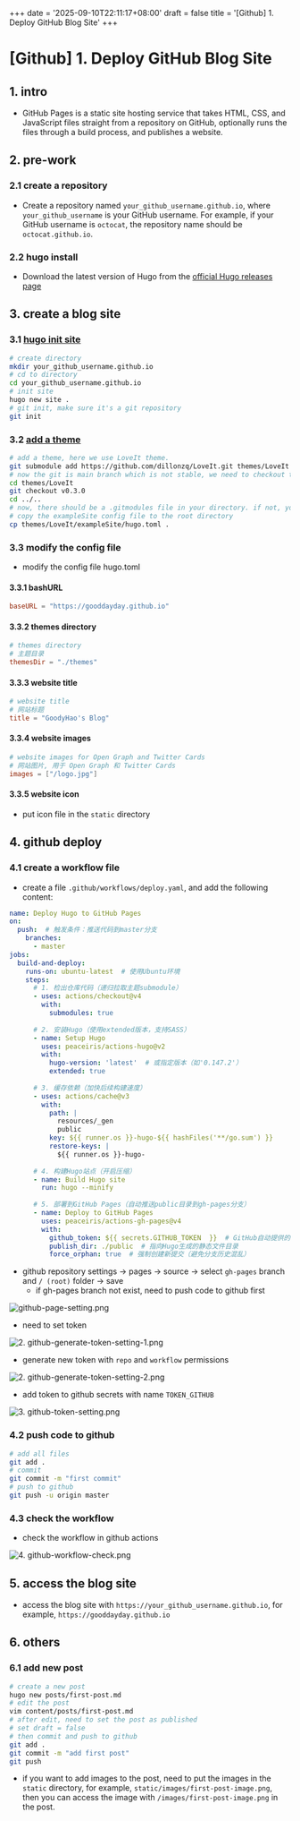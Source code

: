 +++
date = '2025-09-10T22:11:17+08:00'
draft = false
title = '[Github] 1. Deploy GitHub Blog Site'
+++

# [Github] 1. Deploy GitHub Blog Site

## 1. intro

- GitHub Pages is a static site hosting service that takes HTML, CSS, and JavaScript files straight from a repository on GitHub, optionally runs the files through a build process, and publishes a website.

## 2. pre-work

### 2.1 create a repository

- Create a repository named `your_github_username.github.io`, where `your_github_username` is your GitHub username. For example, if your GitHub username is `octocat`, the repository name should be `octocat.github.io`.

### 2.2 hugo install

- Download the latest version of Hugo from the [official Hugo releases page](https://gohugo.io/installation/)

## 3. create a blog site

### 3.1 [hugo init site](https://gohugo.io/getting-started/quick-start/)

```bash
# create directory
mkdir your_github_username.github.io
# cd to directory
cd your_github_username.github.io
# init site
hugo new site .
# git init, make sure it's a git repository
git init
```

### 3.2 [add a theme](https://themes.gohugo.io/)

```bash
# add a theme, here we use LoveIt theme.
git submodule add https://github.com/dillonzq/LoveIt.git themes/LoveIt
# now the git is main branch which is not stable, we need to checkout to the latest stable version.
cd themes/LoveIt
git checkout v0.3.0
cd ../..
# now, there should be a .gitmodules file in your directory. if not, you need to run `git init` first.
# copy the exampleSite config file to the root directory
cp themes/LoveIt/exampleSite/hugo.toml .
```

### 3.3 modify the config file

- modify the config file hugo.toml

#### 3.3.1 bashURL

```toml
baseURL = "https://gooddayday.github.io"
```

#### 3.3.2 themes directory

```toml
# themes directory
# 主题目录
themesDir = "./themes"
```

#### 3.3.3 website title

```toml
# website title
# 网站标题
title = "GoodyHao's Blog"
```

#### 3.3.4 website images

```toml
# website images for Open Graph and Twitter Cards
# 网站图片, 用于 Open Graph 和 Twitter Cards
images = ["/logo.jpg"]
```

#### 3.3.5 website icon

- put icon file in the `static` directory

## 4. github deploy

### 4.1 create a workflow file

- create a file `.github/workflows/deploy.yaml`, and add the following content:

```yaml
name: Deploy Hugo to GitHub Pages
on:
  push:  # 触发条件：推送代码到master分支
    branches:
      - master
jobs:
  build-and-deploy:
    runs-on: ubuntu-latest  # 使用Ubuntu环境
    steps:
      # 1. 检出仓库代码（递归拉取主题submodule）
      - uses: actions/checkout@v4
        with:
          submodules: true
      
      # 2. 安装Hugo（使用extended版本，支持SASS）
      - name: Setup Hugo
        uses: peaceiris/actions-hugo@v2
        with:
          hugo-version: 'latest'  # 或指定版本（如'0.147.2'）
          extended: true
      
      # 3. 缓存依赖（加快后续构建速度）
      - uses: actions/cache@v3
        with:
          path: |
            resources/_gen
            public
          key: ${{ runner.os }}-hugo-${{ hashFiles('**/go.sum') }}
          restore-keys: |
            ${{ runner.os }}-hugo-
      
      # 4. 构建Hugo站点（开启压缩）
      - name: Build Hugo site
        run: hugo --minify
      
      # 5. 部署到GitHub Pages（自动推送public目录到gh-pages分支）
      - name: Deploy to GitHub Pages
        uses: peaceiris/actions-gh-pages@v4
        with:
          github_token: ${{ secrets.GITHUB_TOKEN  }}  # GitHub自动提供的Token（无需手动创建）
          publish_dir: ./public  # 指向Hugo生成的静态文件目录
          force_orphan: true  # 强制创建新提交（避免分支历史混乱）
```

- github repository settings -> pages -> source -> select `gh-pages` branch and `/ (root)` folder -> save
  - if gh-pages branch not exist, need to push code to github first

![github-page-setting.png](/images/1.%20deploy%20github%20blog%20site.md/github-page-setting.png)

- need to set token

![2. github-generate-token-setting-1.png](/images/1.%20deploy%20github%20blog%20site.md/2.%20github-generate-token-setting-1.png)

- generate new token with `repo` and `workflow` permissions

![2. github-generate-token-setting-2.png](/images/1.%20deploy%20github%20blog%20site.md/2.%20github-generate-token-setting-2.png)

- add token to github secrets with name `TOKEN_GITHUB`

![3. github-token-setting.png](/images/1.%20deploy%20github%20blog%20site.md/3.%20github-token-setting.png)

### 4.2 push code to github

```bash
# add all files
git add .
# commit
git commit -m "first commit"
# push to github
git push -u origin master
```

### 4.3 check the workflow

- check the workflow in github actions

![4. github-workflow-check.png](/images/1.%20deploy%20github%20blog%20site.md/4.%20github-workflow-check.png)


## 5. access the blog site

- access the blog site with `https://your_github_username.github.io`, for example, `https://gooddayday.github.io`

## 6. others

### 6.1 add new post

```bash
# create a new post
hugo new posts/first-post.md
# edit the post
vim content/posts/first-post.md
# after edit, need to set the post as published
# set draft = false
# then commit and push to github
git add .
git commit -m "add first post"
git push
```

- if you want to add images to the post, need to put the images in the `static` directory, for example, `static/images/first-post-image.png`, then you can access the image with `/images/first-post-image.png` in the post.
